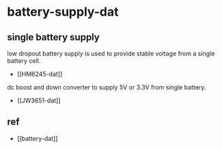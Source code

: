 
# battery-supply-dat


## single battery supply 

low dropout battery supply is used to provide stable voltage from a single battery cell.

- [[HM6245-dat]]

dc boost and down converter to supply 5V or 3.3V from single battery.

- [[JW3651-dat]]


## ref 

- [[battery-dat]]